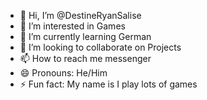 - 👋 Hi, I’m @DestineRyanSalise
- 👀 I’m interested in Games
- 🌱 I’m currently learning German
- 💞️ I’m looking to collaborate on Projects
- 📫 How to reach me messenger
- 😄 Pronouns: He/Him
- ⚡ Fun fact: My name is I play lots of games

<!---
DestineRyanSalise/DestineRyanSalise is a ✨ special ✨ repository because its `README.md` (this file) appears on your GitHub profile.
You can click the Preview link to take a look at your changes.
--->
